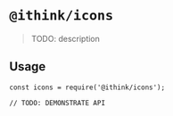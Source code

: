 # `@ithink/icons`

> TODO: description

## Usage

```
const icons = require('@ithink/icons');

// TODO: DEMONSTRATE API
```
